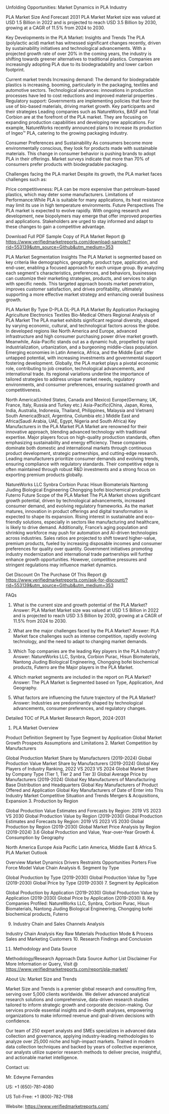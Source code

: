 Unfolding Opportunities: Market Dynamics in PLA Industry


PLA Market Size And Forecast 2031
PLA Market Market size was valued at USD 1.5 Billion in 2022 and is projected to reach USD 3.5 Billion by 2030, growing at a CAGR of 11.5% from 2024 to 2030.

Key Developments in the PLA Market: Insights and Trends
The PLA (polylactic acid) market has witnessed significant changes recently, driven by sustainability initiatives and technological advancements. With a projected growth rate of over 20% in the coming years, the industry is shifting towards greener alternatives to traditional plastics. Companies are increasingly adopting PLA due to its biodegradability and lower carbon footprint.

Current market trends
Increasing demand: The demand for biodegradable plastics is increasing. booming, particularly in the packaging, textiles and automotive sectors.
Technological advances: innovations in production processes have led to cost reductions and improved material properties .
Regulatory support: Governments are implementing policies that favor the use of bio-based materials, driving market growth.
Key participants and their strategies
Leading companies such as NatureWorks, BASF and Total Corbion are at the forefront of the PLA market. They are focusing on expanding production capabilities and developing new applications. For example, NatureWorks recently announced plans to increase its production of Ingeo™ PLA, catering to the growing packaging industry.

Consumer Preferences and Sustainability
As consumers become more environmentally conscious, they look for products made with sustainable materials. This change in consumer behavior is pushing brands to adopt PLA in their offerings. Market surveys indicate that more than 70% of consumers prefer products with biodegradable packaging.

Challenges facing the PLA market
Despite its growth, the PLA market faces challenges such as:

Price competitiveness: PLA can be more expensive than petroleum-based plastics, which may deter some manufacturers.
Limitations of Performance:While PLA is suitable for many applications, its heat resistance may limit its use in high temperature environments.
Future Perspectives
The PLA market is expected to evolve rapidly. With ongoing research and development, new biopolymers may emerge that offer improved properties and applications. Stakeholders are urged to stay informed and adapt to these changes to gain a competitive advantage.

Download Full PDF Sample Copy of PLA Market Report @ https://www.verifiedmarketreports.com/download-sample/?rid=553139&utm_source=Github&utm_medium=353

PLA Market Segmentation Insights
The PLA Market is segmented based on key criteria like demographics, geography, product type, application, and end-user, enabling a focused approach for each unique group. By analyzing each segment's characteristics, preferences, and behaviors, businesses can customize their marketing strategies, products, and services to align with specific needs. This targeted approach boosts market penetration, improves customer satisfaction, and drives profitability, ultimately supporting a more effective market strategy and enhancing overall business growth.

PLA Market By Type
D-PLA
DL-PLA
PLA Market By Application
Packaging
Agriculture
Electronics
Textiles
Bio-Medical
Others
Regional Analysis of PLA Market
The PLA market exhibits significant regional diversity, shaped by varying economic, cultural, and technological factors across the globe. In developed regions like North America and Europe, advanced infrastructure and high consumer purchasing power drive market growth. Meanwhile, Asia-Pacific stands out as a dynamic hub, propelled by rapid industrialization, urbanization, and a burgeoning middle-class population. Emerging economies in Latin America, Africa, and the Middle East offer untapped potential, with increasing investments and governmental support fostering development. Globally, the PLA market plays a pivotal economic role, contributing to job creation, technological advancements, and international trade. Its regional variations underline the importance of tailored strategies to address unique market needs, regulatory environments, and consumer preferences, ensuring sustained growth and competitiveness.

North America(United States, Canada and Mexico)
Europe(Germany, UK, France, Italy, Russia and Turkey etc.)
Asia-Pacific(China, Japan, Korea, India, Australia, Indonesia, Thailand, Philippines, Malaysia and Vietnam)
South America(Brazil, Argentina, Columbia etc.)
Middle East and Africa(Saudi Arabia, UAE, Egypt, Nigeria and South Africa)
Key Manufacturers in the PLA Market
PLA Market are renowned for their innovative approach, blending advanced technology with traditional expertise. Major players focus on high-quality production standards, often emphasizing sustainability and energy efficiency. These companies dominate both domestic and international markets through continuous product development, strategic partnerships, and cutting-edge research. Leading manufacturers prioritize consumer demands and evolving trends, ensuring compliance with regulatory standards. Their competitive edge is often maintained through robust R&D investments and a strong focus on exporting premium products globally.

NatureWorks LLC
Synbra
Corbion Purac
Hisun Biomaterials
Nantong Jiuding Biological Engineering
Chongqing bofei biochemical products
Futerro
Future Scope of the PLA Market
The PLA Market shows significant growth potential, driven by technological advancements, increased consumer demand, and evolving regulatory frameworks. As the market matures, innovation in product offerings and digital transformation is expected to shape its expansion. Rising interest in sustainable and eco-friendly solutions, especially in sectors like manufacturing and healthcare, is likely to drive demand. Additionally, France’s aging population and shrinking workforce may push for automation and AI-driven technologies across industries. Sales ratios are projected to shift toward higher-value, premium products, fueled by increasing disposable incomes and consumer preferences for quality over quantity. Government initiatives promoting industry modernization and international trade partnerships will further enhance growth opportunities. However, competitive pressures and stringent regulations may influence market dynamics.

Get Discount On The Purchase Of This Report @ https://www.verifiedmarketreports.com/ask-for-discount/?rid=553139&utm_source=Github&utm_medium=353

FAQs
1. What is the current size and growth potential of the PLA Market?
Answer: PLA Market Market size was valued at USD 1.5 Billion in 2022 and is projected to reach USD 3.5 Billion by 2030, growing at a CAGR of 11.5% from 2024 to 2030.

2. What are the major challenges faced by the PLA Market?
Answer: PLA Market face challenges such as intense competition, rapidly evolving technology, and the need to adapt to changing market demands.

3. Which Top companies are the leading Key players in the PLA Industry?
Answer: NatureWorks LLC, Synbra, Corbion Purac, Hisun Biomaterials, Nantong Jiuding Biological Engineering, Chongqing bofei biochemical products, Futerro are the Major players in the PLA Market.

4. Which market segments are included in the report on PLA Market?
Answer: The PLA Market is Segmented based on Type, Application, And Geography.

5. What factors are influencing the future trajectory of the PLA Market?
Answer: Industries are predominantly shaped by technological advancements, consumer preferences, and regulatory changes.

Detailed TOC of PLA Market Research Report, 2024-2031
1. PLA Market Overview

Product Definition
Segment by Type
Segment by Application
Global Market Growth Prospects
Assumptions and Limitations
2. Market Competition by Manufacturers

Global Production Market Share by Manufacturers (2019-2024)
Global Production Value Market Share by Manufacturers (2019-2024)
Global Key Players of Industry Ranking, 2022 VS 2023 VS 2024
Global Market Share by Company Type (Tier 1, Tier 2 and Tier 3)
Global Average Price by Manufacturers (2019-2024)
Global Key Manufacturers of Manufacturing Base Distribution and Headquarters
Global Key Manufacturers of Product Offered and Application
Global Key Manufacturers of Date of Enter into This Industry
Market Competitive Situation and Trends
Mergers & Acquisitions, Expansion
3. Production by Region

Global Production Value Estimates and Forecasts by Region: 2019 VS 2023 VS 2030
Global Production Value by Region (2019-2030)
Global Production Estimates and Forecasts by Region: 2019 VS 2023 VS 2030
Global Production by Region (2019-2030)
Global Market Price Analysis by Region (2019-2024) 3.6 Global Production and Value, Year-over-Year Growth
4. Consumption by Geography

North America
Europe
Asia Pacific
Latin America, Middle East & Africa
5. PLA Market Outlook

Overview
Market Dynamics
Drivers
Restraints
Opportunities
Porters Five Force Model
Value Chain Analysis 
6. Segment by Type

Global Production by Type (2019-2030)
Global Production Value by Type (2019-2030)
Global Price by Type (2019-2030)
7. Segment by Application

Global Production by Application (2019-2030)
Global Production Value by Application (2019-2030)
Global Price by Application (2019-2030)
8. Key Companies Profiled: NatureWorks LLC, Synbra, Corbion Purac, Hisun Biomaterials, Nantong Jiuding Biological Engineering, Chongqing bofei biochemical products, Futerro

9. Industry Chain and Sales Channels Analysis

Industry Chain Analysis
Key Raw Materials
Production Mode & Process
Sales and Marketing
Customers
10. Research Findings and Conclusion

11. Methodology and Data Source

Methodology/Research Approach
Data Source
Author List
Disclaimer
For More Information or Query, Visit @ https://www.verifiedmarketreports.com/report/pla-market/

About Us: Market Size and Trends

Market Size and Trends is a premier global research and consulting firm, serving over 5,000 clients worldwide. We deliver advanced analytical research solutions and comprehensive, data-driven research studies tailored to inform strategic growth and corporate decision-making. Our services provide essential insights and in-depth analyses, empowering organizations to make informed revenue and goal-driven decisions with confidence.

Our team of 250 expert analysts and SMEs specializes in advanced data collection and governance, applying industry-leading methodologies to analyze over 25,000 niche and high-impact markets. Trained in modern data collection techniques and backed by years of collective experience, our analysts utilize superior research methods to deliver precise, insightful, and actionable market intelligence.

Contact us:

Mr. Edwyne Fernandes

US: +1 (650)-781-4080

US Toll-Free: +1 (800)-782-1768

Website: https://www.verifiedmarketreports.com/

